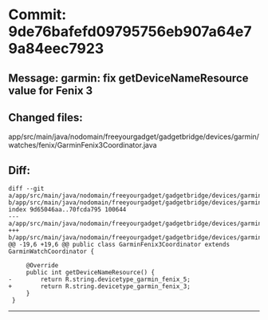 # Commit: 9de76bafefd09795756eb907a64e79a84eec7923
## Message: garmin: fix getDeviceNameResource value for Fenix 3
## Changed files:
app/src/main/java/nodomain/freeyourgadget/gadgetbridge/devices/garmin/watches/fenix/GarminFenix3Coordinator.java

## Diff:
```
diff --git a/app/src/main/java/nodomain/freeyourgadget/gadgetbridge/devices/garmin/watches/fenix/GarminFenix3Coordinator.java b/app/src/main/java/nodomain/freeyourgadget/gadgetbridge/devices/garmin/watches/fenix/GarminFenix3Coordinator.java
index 9d65046aa..70fcda795 100644
--- a/app/src/main/java/nodomain/freeyourgadget/gadgetbridge/devices/garmin/watches/fenix/GarminFenix3Coordinator.java
+++ b/app/src/main/java/nodomain/freeyourgadget/gadgetbridge/devices/garmin/watches/fenix/GarminFenix3Coordinator.java
@@ -19,6 +19,6 @@ public class GarminFenix3Coordinator extends GarminWatchCoordinator {
 
     @Override
     public int getDeviceNameResource() {
-        return R.string.devicetype_garmin_fenix_5;
+        return R.string.devicetype_garmin_fenix_3;
     }
 }
```
-----------------------------------
